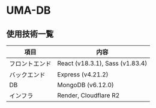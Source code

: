# UMA-DB


## 使用技術一覧
| 項目         | 内容                                                            |
|--------------|-----------------------------------------------------------------|
| フロントエンド | React (v18.3.1), Sass (v1.83.4) |
| バックエンド  | Express (v4.21.2) |
| DB           | MongoDB (v6.12.0)                                              |
| インフラ      | Render, Cloudflare R2                      |






